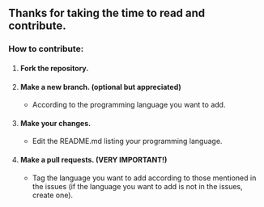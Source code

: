 ## Thanks for taking the time to read and contribute.

### How to contribute:

1. #### Fork the repository.
2. #### Make a new branch. (optional but appreciated)
    + According to the programming language you want to add.
3. #### Make your changes.
    + Edit the README.md listing your programming language.
4. #### Make a pull requests. (VERY IMPORTANT!)
    + Tag the language you want to add according to those mentioned in the issues (if the language you want to add is not in the issues, create one).
